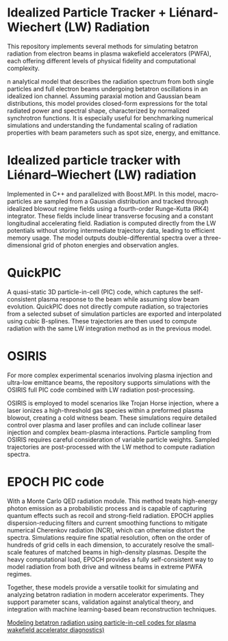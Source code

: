 # Idealized Particle Tracker + Liénard-Wiechert (LW) Radiation


This repository implements several methods for simulating betatron radiation from electron beams in plasma wakefield accelerators (PWFA),
each offering different levels of physical fidelity and computational complexity. 

n analytical model
that describes the radiation spectrum from both single particles and full electron beams undergoing betatron oscillations in an
idealized ion channel. Assuming paraxial motion and Gaussian beam distributions, this model provides closed-form expressions for 
the total radiated power and spectral shape, characterized by normalized synchrotron functions. It is especially useful for 
benchmarking numerical simulations and understanding the fundamental scaling of radiation properties with beam parameters such as spot size, energy, and emittance.

# Idealized particle tracker with Liénard–Wiechert (LW) radiation 

Implemented in C++ and parallelized with Boost.MPI. In this model, macro-particles are sampled from a Gaussian distribution and tracked through idealized blowout regime fields
using a fourth-order Runge-Kutta (RK4) integrator. These fields include linear transverse focusing and a constant longitudinal accelerating field. 
Radiation is computed directly from the LW potentials without storing intermediate trajectory data, leading to efficient memory usage. 
The model outputs double-differential spectra over a three-dimensional grid of photon energies and observation angles. 


# QuickPIC

A quasi-static 3D particle-in-cell (PIC) code, which captures the self-consistent plasma response
to the beam while assuming slow beam evolution. QuickPIC does not directly compute radiation, so trajectories from a selected subset of simulation 
particles are exported and interpolated using cubic B-splines. These trajectories are then used to compute radiation with the same LW integration method
as in the previous model.

# OSIRIS
For more complex experimental scenarios involving plasma injection and ultra-low emittance beams, the repository supports simulations with the 
OSIRIS full PIC code combined with LW radiation post-processing. 

OSIRIS is employed to model scenarios like Trojan Horse injection, where a laser ionizes a high-threshold gas species within a preformed plasma blowout,
creating a cold witness beam. These simulations require detailed control over plasma and laser profiles and can include collinear laser injection 
and complex beam-plasma interactions. Particle sampling from OSIRIS requires careful consideration of variable particle weights. 
Sampled trajectories are post-processed with the LW method to compute radiation spectra. 

# EPOCH PIC code 
With a Monte Carlo QED radiation module. This method treats high-energy photon emission as a probabilistic process and is capable of capturing quantum 
effects such as recoil and strong-field radiation. EPOCH applies dispersion-reducing filters and current smoothing functions to mitigate 
numerical Cherenkov radiation (NCR), which can otherwise distort the spectra. Simulations require fine spatial resolution, 
often on the order of hundreds of grid cells in each dimension, to accurately resolve the small-scale features of matched beams in high-density plasmas. 
Despite the heavy computational load, EPOCH provides a fully self-consistent way to model radiation from both drive and witness beams in extreme PWFA regimes.

Together, these models provide a versatile toolkit for simulating and analyzing betatron radiation in modern accelerator experiments. 
They support parameter scans, validation against analytical theory, and integration with machine learning-based beam reconstruction techniques.

[Modeling betatron radiation using particle-in-cell codes for plasma wakefield accelerator diagnostics)](https://arxiv.org/abs/2303.04213)
